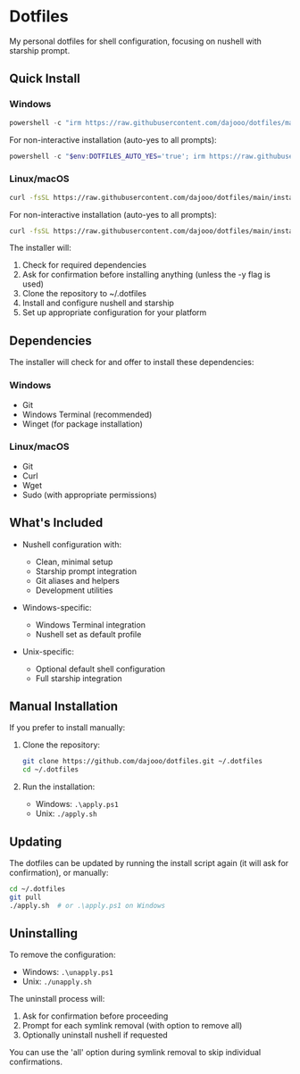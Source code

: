 # Dotfiles

My personal dotfiles for shell configuration, focusing on nushell with starship prompt.

## Quick Install

### Windows
```powershell
powershell -c "irm https://raw.githubusercontent.com/dajooo/dotfiles/main/install.ps1 | iex"
```

For non-interactive installation (auto-yes to all prompts):
```powershell
powershell -c "$env:DOTFILES_AUTO_YES='true'; irm https://raw.githubusercontent.com/dajooo/dotfiles/main/install.ps1 | iex"
```

### Linux/macOS
```bash
curl -fsSL https://raw.githubusercontent.com/dajooo/dotfiles/main/install.sh | bash
```

For non-interactive installation (auto-yes to all prompts):
```bash
curl -fsSL https://raw.githubusercontent.com/dajooo/dotfiles/main/install.sh | bash -s -- -y
```

The installer will:
1. Check for required dependencies
2. Ask for confirmation before installing anything (unless the -y flag is used)
3. Clone the repository to ~/.dotfiles
4. Install and configure nushell and starship
5. Set up appropriate configuration for your platform

## Dependencies

The installer will check for and offer to install these dependencies:

### Windows
- Git
- Windows Terminal (recommended)
- Winget (for package installation)

### Linux/macOS
- Git
- Curl
- Wget
- Sudo (with appropriate permissions)

## What's Included

- Nushell configuration with:
  - Clean, minimal setup
  - Starship prompt integration
  - Git aliases and helpers
  - Development utilities

- Windows-specific:
  - Windows Terminal integration
  - Nushell set as default profile

- Unix-specific:
  - Optional default shell configuration
  - Full starship integration

## Manual Installation

If you prefer to install manually:

1. Clone the repository:
   ```bash
   git clone https://github.com/dajooo/dotfiles.git ~/.dotfiles
   cd ~/.dotfiles
   ```

2. Run the installation:
   - Windows: `.\apply.ps1`
   - Unix: `./apply.sh`

## Updating

The dotfiles can be updated by running the install script again (it will ask for confirmation), or manually:

```bash
cd ~/.dotfiles
git pull
./apply.sh  # or .\apply.ps1 on Windows
```

## Uninstalling

To remove the configuration:

- Windows: `.\unapply.ps1`
- Unix: `./unapply.sh`

The uninstall process will:
1. Ask for confirmation before proceeding
2. Prompt for each symlink removal (with option to remove all)
3. Optionally uninstall nushell if requested

You can use the 'all' option during symlink removal to skip individual confirmations.
